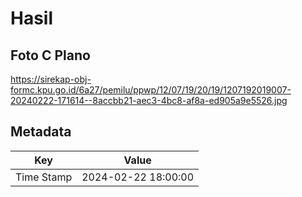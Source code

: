 # Hasil

## Foto C Plano

https://sirekap-obj-formc.kpu.go.id/6a27/pemilu/ppwp/12/07/19/20/19/1207192019007-20240222-171614--8accbb21-aec3-4bc8-af8a-ed905a9e5526.jpg


## Metadata

| Key        | Value               |
| ---------- | ------------------- |
| Time Stamp | 2024-02-22 18:00:00 |



